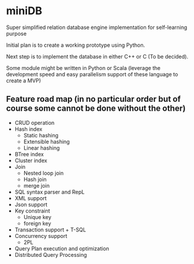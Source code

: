 # miniDB
Super simplified relation database engine implementation for self-learning purpose

Initial plan is to create a working prototype using Python.

Next step is to implement the database in either C++ or C (To be decided).

Some module might be written in Python or Scala (leverage the development speed and easy parallelism support of these language to create a MVP)

## Feature road map (in no particular order but of course some cannot be done without the other)
- CRUD operation
- Hash index
  - Static hashing
  - Extensible hashing
  - Linear hashing
- BTree index
- Cluster index
- Join
  - Nested loop join
  - Hash join
  - merge join
- SQL syntax parser and RepL
- XML support
- Json support
- Key constraint
  - Unique key
  - foreign key
- Transaction support + T-SQL
- Concurrency support
  - 2PL
- Query Plan execution and optimization
- Distributed Query Processing
